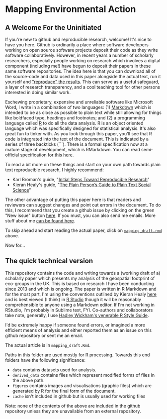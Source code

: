 # Mapping Environmental Action

## A Welcome For the Uninitiated ##

If you're new to github and reproducible research, welcome! It's nice to have you here. Github is ordinarily a place where software developers working on open source software projects deposit their code as they write software collaboratively. However, in recent years a number of scholarly researchers, especially people working on research which involves a digital component (including me!) have begun to deposit their papers in these same software repositories. The idea here is that you can download all of the source-code and data used in this paper alongside the actual text, run it yourself and ["reproduce" the results](http://kbroman.org/steps2rr/). This can serve as a useful safeguard, a layer of research transparency, and a cool teaching tool for other persons interested in doing similar work.

Eschewing proprietary, expensive and unreliable software like Microsoft Word, I write in a combination of two languages: (1) [Markdown](https://en.wikipedia.org/wiki/Markdown) which is intended to be as close as possible to plain text while still allowing for things like boldfaced type, headings and footnotes; and (2) a programming language called [R](https://en.wikipedia.org/wiki/R_(programming_language)) to do all the data analysis. R is an object oriented language which was specifically designed for statistical analysis. It's also great fun to tinker with. As you look through this paper, you'll see that R code is integrated into the text of the document. This is indicated by a series of three backticks (```). There is a formal specification now at a mature stage of development, which is RMarkdown. You can read semi-official specification [for this here](https://bookdown.org/yihui/rmarkdown/pdf-document.html).

To read a bit more on these things and start on your own path towards plain text reproducible research, I highly recommend:
- Karl Broman's guide, "[Initial Steps Toward Reproducible Research](http://kbroman.org/steps2rr/)"
- Kieran Healy's guide, "[The Plain Person’s Guide to Plain Text Social Science](http://kieranhealy.org/files/papers/plain-person-text.pdf)"

The other advantage of putting this paper here is that readers and reviewers can suggest changes and point out errors in the document. To do this, I recommend that you create a github issue by clicking on the green "New issue" button [here](https://github.com/kidwellj/mapping_environmental_action/issues). If you must, you can also send me emails. More stuff about me [can be found here](http://jeremykidwell.info). 

To skip ahead and start reading the actual paper, click on [`mapping_draft.rmd`](https://github.com/kidwellj/mapping_environmental_action/blob/master/mapping_draft.Rmd) above. 

Now for...

## The quick technical version ##

This repository contains the code and writing towards a (working draft of a) scholarly paper which presents my analysis of the geospatial footprint of eco-groups in the UK. This is based on research I have been conducting since 2013 and which is ongoing. The paper is written in R Markdown and for the most part, I'm using the conventions outlined by Kieran Healy [here](https://kieranhealy.org/blog/archives/2014/01/23/plain-text/) and is best viewed (I think) in [R Studio](https://www.rstudio.com) though it will be reasonably comprehensible to anyone using a Markdown editor. If I'm not working in RStudio, I'm probably in Sublime text, FYI. Co-authors and collaborators take note, generally, I use [Hadley Wickham's venerable R Style Guide](http://adv-r.had.co.nz/Style.html). 

 I'd be extremely happy if someone found errors, or imagined a more efficient means of analysis and either reported them as an issue on this github repository or sent me an email.

The actual article is in `mapping_draft.Rmd`. 

Paths in this folder are used mostly for R processing. Towards this end folders have the following significance:

- `data` contains datasets used for analysis.
- `derived_data` contains files which represent modified forms of files in the above path.
- `figures` contains images and visualisations (graphic files) which are generated by R for the final form of the document.
- `cache` isn't included in github but is usually used for working files

Note: none of the contents of the above are included in the github repository unless they are unavailable from an external repository.